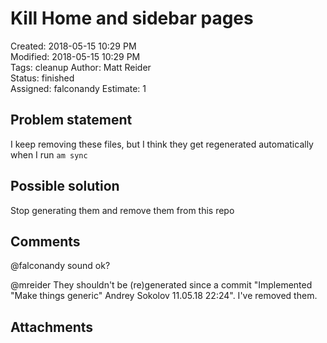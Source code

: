 # Kill Home and sidebar pages

Created: 2018-05-15 10:29 PM  
Modified: 2018-05-15 10:29 PM  
Tags: cleanup
Author: Matt Reider  
Status: finished  
Assigned: falconandy
Estimate:  1

## Problem statement

I keep removing these files, but I think they get regenerated automatically when I run `am sync`

## Possible solution

Stop generating them and remove them from this repo

## Comments

 @falconandy sound ok?

 @mreider They shouldn't be (re)generated since a commit "Implemented "Make things generic" Andrey Sokolov 11.05.18 22:24".
I've removed them.

## Attachments
